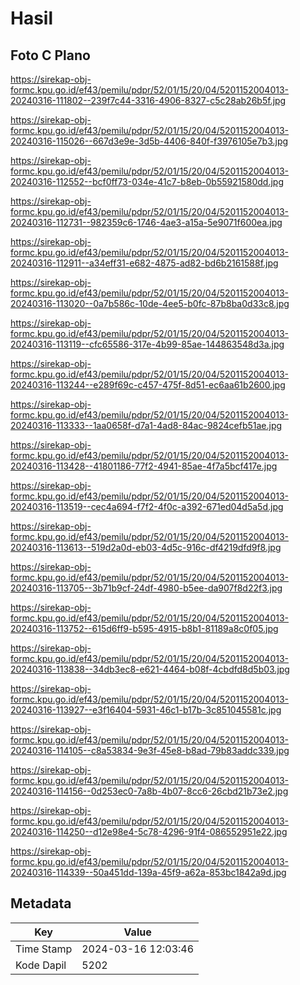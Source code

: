 # Hasil

## Foto C Plano

https://sirekap-obj-formc.kpu.go.id/ef43/pemilu/pdpr/52/01/15/20/04/5201152004013-20240316-111802--239f7c44-3316-4906-8327-c5c28ab26b5f.jpg

https://sirekap-obj-formc.kpu.go.id/ef43/pemilu/pdpr/52/01/15/20/04/5201152004013-20240316-115026--667d3e9e-3d5b-4406-840f-f3976105e7b3.jpg

https://sirekap-obj-formc.kpu.go.id/ef43/pemilu/pdpr/52/01/15/20/04/5201152004013-20240316-112552--bcf0ff73-034e-41c7-b8eb-0b55921580dd.jpg

https://sirekap-obj-formc.kpu.go.id/ef43/pemilu/pdpr/52/01/15/20/04/5201152004013-20240316-112731--982359c6-1746-4ae3-a15a-5e9071f600ea.jpg

https://sirekap-obj-formc.kpu.go.id/ef43/pemilu/pdpr/52/01/15/20/04/5201152004013-20240316-112911--a34eff31-e682-4875-ad82-bd6b2161588f.jpg

https://sirekap-obj-formc.kpu.go.id/ef43/pemilu/pdpr/52/01/15/20/04/5201152004013-20240316-113020--0a7b586c-10de-4ee5-b0fc-87b8ba0d33c8.jpg

https://sirekap-obj-formc.kpu.go.id/ef43/pemilu/pdpr/52/01/15/20/04/5201152004013-20240316-113119--cfc65586-317e-4b99-85ae-144863548d3a.jpg

https://sirekap-obj-formc.kpu.go.id/ef43/pemilu/pdpr/52/01/15/20/04/5201152004013-20240316-113244--e289f69c-c457-475f-8d51-ec6aa61b2600.jpg

https://sirekap-obj-formc.kpu.go.id/ef43/pemilu/pdpr/52/01/15/20/04/5201152004013-20240316-113333--1aa0658f-d7a1-4ad8-84ac-9824cefb51ae.jpg

https://sirekap-obj-formc.kpu.go.id/ef43/pemilu/pdpr/52/01/15/20/04/5201152004013-20240316-113428--41801186-77f2-4941-85ae-4f7a5bcf417e.jpg

https://sirekap-obj-formc.kpu.go.id/ef43/pemilu/pdpr/52/01/15/20/04/5201152004013-20240316-113519--cec4a694-f7f2-4f0c-a392-671ed04d5a5d.jpg

https://sirekap-obj-formc.kpu.go.id/ef43/pemilu/pdpr/52/01/15/20/04/5201152004013-20240316-113613--519d2a0d-eb03-4d5c-916c-df4219dfd9f8.jpg

https://sirekap-obj-formc.kpu.go.id/ef43/pemilu/pdpr/52/01/15/20/04/5201152004013-20240316-113705--3b71b9cf-24df-4980-b5ee-da907f8d22f3.jpg

https://sirekap-obj-formc.kpu.go.id/ef43/pemilu/pdpr/52/01/15/20/04/5201152004013-20240316-113752--615d6ff9-b595-4915-b8b1-81189a8c0f05.jpg

https://sirekap-obj-formc.kpu.go.id/ef43/pemilu/pdpr/52/01/15/20/04/5201152004013-20240316-113838--34db3ec8-e621-4464-b08f-4cbdfd8d5b03.jpg

https://sirekap-obj-formc.kpu.go.id/ef43/pemilu/pdpr/52/01/15/20/04/5201152004013-20240316-113927--e3f16404-5931-46c1-b17b-3c851045581c.jpg

https://sirekap-obj-formc.kpu.go.id/ef43/pemilu/pdpr/52/01/15/20/04/5201152004013-20240316-114105--c8a53834-9e3f-45e8-b8ad-79b83addc339.jpg

https://sirekap-obj-formc.kpu.go.id/ef43/pemilu/pdpr/52/01/15/20/04/5201152004013-20240316-114156--0d253ec0-7a8b-4b07-8cc6-26cbd21b73e2.jpg

https://sirekap-obj-formc.kpu.go.id/ef43/pemilu/pdpr/52/01/15/20/04/5201152004013-20240316-114250--d12e98e4-5c78-4296-91f4-086552951e22.jpg

https://sirekap-obj-formc.kpu.go.id/ef43/pemilu/pdpr/52/01/15/20/04/5201152004013-20240316-114339--50a451dd-139a-45f9-a62a-853bc1842a9d.jpg


## Metadata

| Key        | Value               |
| ---------- | ------------------- |
| Time Stamp | 2024-03-16 12:03:46 |
| Kode Dapil | 5202                |



